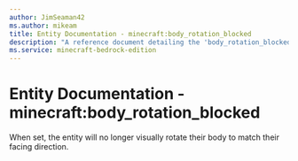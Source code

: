 ```yaml
---
author: JimSeaman42
ms.author: mikeam
title: Entity Documentation - minecraft:body_rotation_blocked
description: "A reference document detailing the 'body_rotation_blocked' entity component"
ms.service: minecraft-bedrock-edition
---
```


# Entity Documentation - minecraft:body_rotation_blocked

When set, the entity will no longer visually rotate their body to match their facing direction.